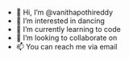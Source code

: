 - 👋 Hi, I’m @vanithapothireddy
- 👀 I’m interested in dancing
- 🌱 I’m currently learning to code
- 💞️ I’m looking to collaborate on 
- 📫 You can reach me via email 
